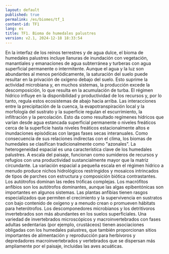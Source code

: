 ```yaml
---
layout: default
published: true
permalink: /es/biomes/tf_1
content-id: TF1
lang: es
title: TF1. Bioma de humedales palustres
version: v2.1, 2024-12-18 18:33:54
---
```


En la interfaz de los reinos terrestres y de agua dulce, el bioma de humedales palustres incluye llanuras de inundación con vegetación, manantiales y emanaciones de agua subterránea y turberas con agua superficial permanente o intermitente. Aunque el agua y la luz son abundantes al menos periódicamente, la saturación del suelo puede resultar en la privación de oxígeno debajo del suelo. Esto suprime la actividad microbiana y, en muchos sistemas, la producción excede la descomposición, lo que resulta en la acumulación de turba.
El régimen hídrico influye en la disponibilidad y productividad de los recursos y, por lo tanto, regula estos ecosistemas de abajo hacia arriba. Las interacciones entre la precipitación de la cuenca, la evapotranspiración local y la morfología del sustrato y la superficie regulan el escurrimiento, la infiltración y la percolación. Esto da como resultado regímenes hídricos que varían desde agua estancada superficial permanente o niveles freáticos cerca de la superficie hasta niveles freáticos estacionalmente altos e inundaciones episódicas con largas fases secas interanuales.
Como consecuencia de sus relaciones indirectas con el clima, los biomas de humedales se clasifican tradicionalmente como "azonales". La heterogeneidad espacial es una característica clave de los humedales palustres. A escala del paisaje, funcionan como sumideros de recursos y refugios con una productividad sustancialmente mayor que la matriz circundante. La variación espacial a pequeña escala en el régimen hídrico a menudo produce nichos hidrológicos restringidos y mosaicos intrincados de tipos de parches con estructura y composición biótica contrastantes.
Los autótrofos dominan las redes tróficas complejas. Los macrófitos anfibios son los autótrofos dominantes, aunque las algas epibentónicas son importantes en algunos sistemas. Las plantas anfibias tienen rasgos especializados que permiten el crecimiento y la supervivencia en sustratos con bajo contenido de oxígeno y a menudo crean o promueven hábitats para heterótrofos. Los descomponedores microbianos y los detritívoros invertebrados son más abundantes en los suelos superficiales. Una variedad de invertebrados microscópicos y macroinvertebrados con fases adultas sedentarias (por ejemplo, crustáceos) tienen asociaciones obligadas con los humedales palustres, que también proporcionan sitios importantes de alimentación y reproducción para herbívoros y depredadores macroinvertebrados y vertebrados que se dispersan más ampliamente por el paisaje, incluidas las aves acuáticas.
